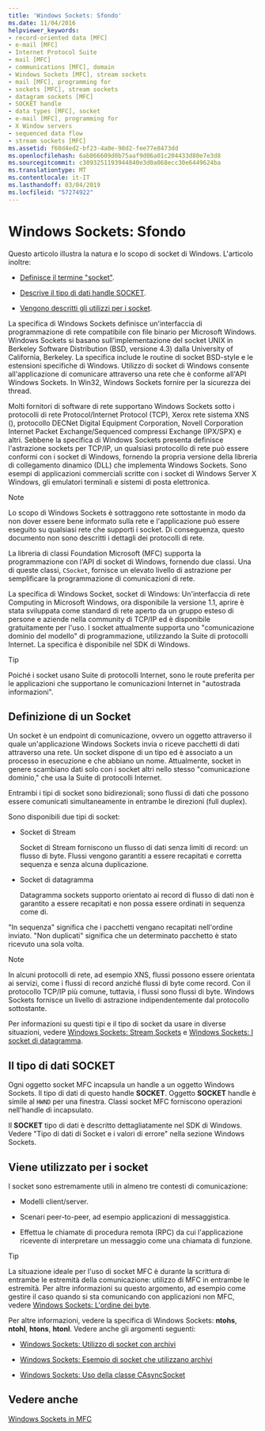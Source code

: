 ```yaml
---
title: 'Windows Sockets: Sfondo'
ms.date: 11/04/2016
helpviewer_keywords:
- record-oriented data [MFC]
- e-mail [MFC]
- Internet Protocol Suite
- mail [MFC]
- communications [MFC], domain
- Windows Sockets [MFC], stream sockets
- mail [MFC], programming for
- sockets [MFC], stream sockets
- datagram sockets [MFC]
- SOCKET handle
- data types [MFC], socket
- e-mail [MFC], programming for
- X Window servers
- sequenced data flow
- stream sockets [MFC]
ms.assetid: f60d4ed2-bf23-4a0e-98d2-fee77e8473dd
ms.openlocfilehash: 6ab866609d0b75aaf9d06a01c204433d80e7e3d8
ms.sourcegitcommit: c3093251193944840e3d0a068ecc30e6449624ba
ms.translationtype: MT
ms.contentlocale: it-IT
ms.lasthandoff: 03/04/2019
ms.locfileid: "57274922"
---
```

# <a name="windows-sockets-background"></a>Windows Sockets: Sfondo

Questo articolo illustra la natura e lo scopo di socket di Windows. L'articolo inoltre:

- [Definisce il termine "socket"](#_core_definition_of_a_socket).

- [Descrive il tipo di dati handle SOCKET](#_core_the_socket_data_type).

- [Vengono descritti gli utilizzi per i socket](#_core_uses_for_sockets).

La specifica di Windows Sockets definisce un'interfaccia di programmazione di rete compatibile con file binario per Microsoft Windows. Windows Sockets si basano sull'implementazione del socket UNIX in Berkeley Software Distribution (BSD, versione 4.3) dalla University of California, Berkeley. La specifica include le routine di socket BSD-style e le estensioni specifiche di Windows. Utilizzo di socket di Windows consente all'applicazione di comunicare attraverso una rete che è conforme all'API Windows Sockets. In Win32, Windows Sockets fornire per la sicurezza dei thread.

Molti fornitori di software di rete supportano Windows Sockets sotto i protocolli di rete Protocol/Internet Protocol (TCP), Xerox rete sistema XNS (), protocollo DECNet Digital Equipment Corporation, Novell Corporation Internet Packet Exchange/Sequenced compressi Exchange (IPX/SPX) e altri. Sebbene la specifica di Windows Sockets presenta definisce l'astrazione sockets per TCP/IP, un qualsiasi protocollo di rete può essere conformi con i socket di Windows, fornendo la propria versione della libreria di collegamento dinamico (DLL) che implementa Windows Sockets. Sono esempi di applicazioni commerciali scritte con i socket di Windows Server X Windows, gli emulatori terminali e sistemi di posta elettronica.

> [!NOTE]
>  Lo scopo di Windows Sockets è sottraggono rete sottostante in modo da non dover essere bene informato sulla rete e l'applicazione può essere eseguito su qualsiasi rete che supporti i socket. Di conseguenza, questo documento non sono descritti i dettagli dei protocolli di rete.

La libreria di classi Foundation Microsoft (MFC) supporta la programmazione con l'API di socket di Windows, fornendo due classi. Una di queste classi, `CSocket`, fornisce un elevato livello di astrazione per semplificare la programmazione di comunicazioni di rete.

La specifica di Windows Socket, socket di Windows: Un'interfaccia di rete Computing in Microsoft Windows, ora disponibile la versione 1.1, aprire è stata sviluppata come standard di rete aperto da un gruppo esteso di persone e aziende nella community di TCP/IP ed è disponibile gratuitamente per l'uso. I socket attualmente supporta uno "comunicazione dominio del modello" di programmazione, utilizzando la Suite di protocolli Internet. La specifica è disponibile nel SDK di Windows.

> [!TIP]
>  Poiché i socket usano Suite di protocolli Internet, sono le route preferita per le applicazioni che supportano le comunicazioni Internet in "autostrada informazioni".

##  <a name="_core_definition_of_a_socket"></a> Definizione di un Socket

Un socket è un endpoint di comunicazione, ovvero un oggetto attraverso il quale un'applicazione Windows Sockets invia o riceve pacchetti di dati attraverso una rete. Un socket dispone di un tipo ed è associato a un processo in esecuzione e che abbiano un nome. Attualmente, socket in genere scambiano dati solo con i socket altri nello stesso "comunicazione dominio," che usa la Suite di protocolli Internet.

Entrambi i tipi di socket sono bidirezionali; sono flussi di dati che possono essere comunicati simultaneamente in entrambe le direzioni (full duplex).

Sono disponibili due tipi di socket:

- Socket di Stream

   Socket di Stream forniscono un flusso di dati senza limiti di record: un flusso di byte. Flussi vengono garantiti a essere recapitati e corretta sequenza e senza alcuna duplicazione.

- Socket di datagramma

   Datagramma sockets supporto orientato ai record di flusso di dati non è garantito a essere recapitati e non possa essere ordinati in sequenza come di.

"In sequenza" significa che i pacchetti vengano recapitati nell'ordine inviato. "Non duplicati" significa che un determinato pacchetto è stato ricevuto una sola volta.

> [!NOTE]
>  In alcuni protocolli di rete, ad esempio XNS, flussi possono essere orientata ai servizi, come i flussi di record anziché flussi di byte come record. Con il protocollo TCP/IP più comune, tuttavia, i flussi sono flussi di byte. Windows Sockets fornisce un livello di astrazione indipendentemente dal protocollo sottostante.

Per informazioni su questi tipi e il tipo di socket da usare in diverse situazioni, vedere [Windows Sockets: Stream Sockets](../mfc/windows-sockets-stream-sockets.md) e [Windows Sockets: I socket di datagramma](../mfc/windows-sockets-datagram-sockets.md).

##  <a name="_core_the_socket_data_type"></a> Il tipo di dati SOCKET

Ogni oggetto socket MFC incapsula un handle a un oggetto Windows Sockets. Il tipo di dati di questo handle **SOCKET**. Oggetto **SOCKET** handle è simile al `HWND` per una finestra. Classi socket MFC forniscono operazioni nell'handle di incapsulato.

Il **SOCKET** tipo di dati è descritto dettagliatamente nel SDK di Windows. Vedere "Tipo di dati di Socket e i valori di errore" nella sezione Windows Sockets.

##  <a name="_core_uses_for_sockets"></a> Viene utilizzato per i socket

I socket sono estremamente utili in almeno tre contesti di comunicazione:

- Modelli client/server.

- Scenari peer-to-peer, ad esempio applicazioni di messaggistica.

- Effettua le chiamate di procedura remota (RPC) da cui l'applicazione ricevente di interpretare un messaggio come una chiamata di funzione.

> [!TIP]
>  La situazione ideale per l'uso di socket MFC è durante la scrittura di entrambe le estremità della comunicazione: utilizzo di MFC in entrambe le estremità. Per altre informazioni su questo argomento, ad esempio come gestire il caso quando si sta comunicando con applicazioni non MFC, vedere [Windows Sockets: L'ordine dei byte](../mfc/windows-sockets-byte-ordering.md).

Per altre informazioni, vedere la specifica di Windows Sockets: **ntohs**, **ntohl**, **htons**, **htonl**. Vedere anche gli argomenti seguenti:

- [Windows Sockets: Utilizzo di socket con archivi](../mfc/windows-sockets-using-sockets-with-archives.md)

- [Windows Sockets: Esempio di socket che utilizzano archivi](../mfc/windows-sockets-example-of-sockets-using-archives.md)

- [Windows Sockets: Uso della classe CAsyncSocket](../mfc/windows-sockets-using-class-casyncsocket.md)

## <a name="see-also"></a>Vedere anche

[Windows Sockets in MFC](../mfc/windows-sockets-in-mfc.md)
